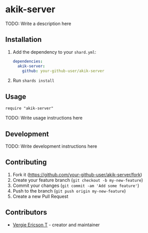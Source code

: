 # akik-server

TODO: Write a description here

## Installation

1. Add the dependency to your `shard.yml`:

   ```yaml
   dependencies:
     akik-server:
       github: your-github-user/akik-server
   ```

2. Run `shards install`

## Usage

```crystal
require "akik-server"
```

TODO: Write usage instructions here

## Development

TODO: Write development instructions here

## Contributing

1. Fork it (<https://github.com/your-github-user/akik-server/fork>)
2. Create your feature branch (`git checkout -b my-new-feature`)
3. Commit your changes (`git commit -am 'Add some feature'`)
4. Push to the branch (`git push origin my-new-feature`)
5. Create a new Pull Request

## Contributors

- [Vergie Ericson T](https://github.com/your-github-user) - creator and maintainer
